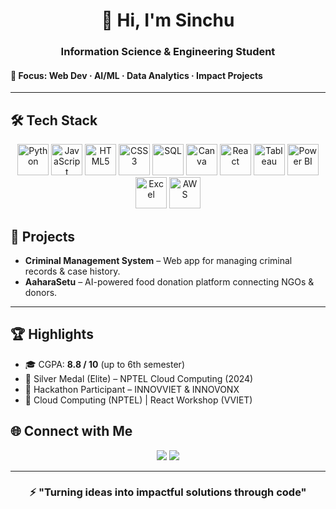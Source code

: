 <!-- Header Banner -->
<h1 align="center">👋 Hi, I'm Sinchu</h1>
<h3 align="center">Information Science & Engineering Student</h3> 
<h4>🎯 Focus: Web Dev · AI/ML · Data Analytics · Impact Projects </h4>

---

## 🛠️ Tech Stack  

<p align="center">
  
  <!-- Languages -->
  <img src="https://cdn.jsdelivr.net/gh/devicons/devicon/icons/python/python-original.svg" height="50" alt="Python" />
  <img src="https://cdn.jsdelivr.net/gh/devicons/devicon/icons/javascript/javascript-original.svg" height="50" alt="JavaScript" />
  <img src="https://cdn.jsdelivr.net/gh/devicons/devicon/icons/html5/html5-original.svg" height="50" alt="HTML5" />
  <img src="https://cdn.jsdelivr.net/gh/devicons/devicon/icons/css3/css3-original.svg" height="50" alt="CSS3" />
  <img src="https://cdn.jsdelivr.net/gh/devicons/devicon/icons/mysql/mysql-original.svg" height="50" alt="SQL" />
  <img src="https://cdn.jsdelivr.net/gh/devicons/devicon/icons/canva/canva-original.svg" height="50" alt="Canva" />

  <!-- Frameworks -->
  <img src="https://cdn.jsdelivr.net/gh/devicons/devicon/icons/react/react-original.svg" height="50" alt="React" />

  <!-- Data Tools -->
  <img src="https://cdn.jsdelivr.net/gh/devicons/devicon/icons/tableau/tableau-original.svg" height="50" alt="Tableau" />
  <img src="https://cdn.jsdelivr.net/gh/devicons/devicon/icons/powerbi/powerbi-original.svg" height="50" alt="Power BI" />
  <img src="https://cdn.jsdelivr.net/gh/devicons/devicon/icons/microsoftsqlserver/microsoftsqlserver-plain.svg" height="50" alt="Excel" />

  <!-- Cloud -->
  <img src="https://cdn.jsdelivr.net/gh/devicons/devicon/icons/amazonwebservices/amazonwebservices-original.svg" height="50" alt="AWS" />
  
</p>


<!-- Projects Section -->
## 🚀 Projects  

- **Criminal Management System** – Web app for managing criminal records & case history.  
- **AaharaSetu** – AI-powered food donation platform connecting NGOs & donors.  

---

<!-- Highlights -->
## 🏆 Highlights  

- 🎓 CGPA: **8.8 / 10** (up to 6th semester)  
- 🥈 Silver Medal (Elite) – NPTEL Cloud Computing (2024)  
- 🚀 Hackathon Participant – INNOVVIET & INNOVONX  
- 📜 Cloud Computing (NPTEL) | React Workshop (VVIET)  


<!-- Socials -->
## 🌐 Connect with Me  

<p align="center">
  <a href="mailto:sinchanakumar2004@gmail.com"><img src="https://img.shields.io/badge/Gmail-D14836?style=for-the-badge&logo=gmail&logoColor=white" /></a>
  <a href="https://www.linkedin.com/in/sinchana-k"><img src="https://img.shields.io/badge/LinkedIn-0A66C2?style=for-the-badge&logo=linkedin&logoColor=white" /></a>
</p>

---

<h3 align="center">⚡ "Turning ideas into impactful solutions through code"</h3>


